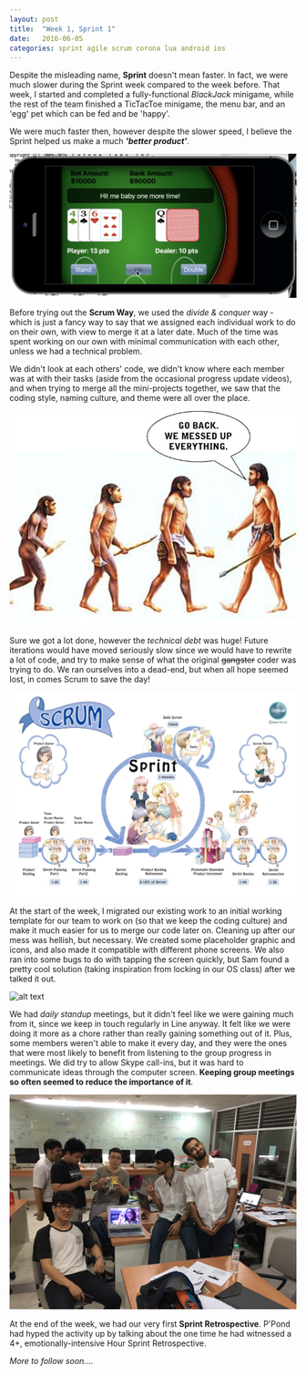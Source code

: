 ```yaml
---
layout: post
title:  "Week 1, Sprint 1"
date:   2016-06-05
categories: sprint agile scrum corona lua android ios
---
```


Despite the misleading name, **Sprint** doesn't mean faster. In fact, we were much slower during the Sprint week compared to the week before. That week, I started and completed a fully-functional _BlackJack_ minigame, while the rest of the team finished a TicTacToe minigame, the menu bar, and an 'egg' pet which can be fed and be 'happy'.

We were much faster then, however despite the slower speed, I believe the Sprint helped us make a much _**'better product'**_.

![alt text](https://raw.githubusercontent.com/majeedthaika/majeedthaika.github.io/master/img/blackjack.png)

Before trying out the **Scrum Way**, we used the _divide & conquer_ way - which is just a fancy way to say that we assigned each individual work to do on their own, with view to merge it at a later date. Much of the time was spent working on our own with minimal communication with each other, unless we had a technical problem.

We didn't look at each others' code, we didn't know where each member was at with their tasks (aside from the occasional progress update videos), and when trying to merge all the mini-projects together, we saw that the coding style, naming culture, and theme were all over the place.

![alt text](https://raw.githubusercontent.com/majeedthaika/majeedthaika.github.io/master/img/messedup.jpg)

Sure we got a lot done, however the _technical debt_ was huge! Future iterations would have moved seriously slow since we would have to rewrite a lot of code, and try to make sense of what the original ~~gangster~~ coder was trying to do. We ran ourselves into a dead-end, but when all hope seemed lost, in comes Scrum to save the day!

![alt text](https://raw.githubusercontent.com/majeedthaika/majeedthaika.github.io/master/img/scrum.jpg)

At the start of the week, I migrated our existing work to an initial working template for our team to work on (so that we keep the coding culture) and make it much easier for us to merge our code later on. Cleaning up after our mess was hellish, but necessary. We created some placeholder graphic and icons, and also made it compatible with different phone screens. We also ran into some bugs to do with tapping the screen quickly, but Sam found a pretty cool solution (taking inspiration from locking in our OS class) after we talked it out.

![alt text](https://raw.githubusercontent.com/SquicklyMonsters/SM_Sprints/master/ProgressScreenshot/Sprint1/Progess2_Screenshot.png)

We had _daily standup_ meetings, but it didn't feel like we were gaining much from it, since we keep in touch regularly in Line anyway. It felt like we were doing it more as a chore rather than really gaining something out of it. Plus, some members weren't able to make it every day, and they were the ones that were most likely to benefit from listening to the group progress in meetings. We did try to allow Skype call-ins, but it was hard to communicate ideas through the computer screen. **Keeping group meetings so often seemed to reduce the importance of it**.

![alt text](https://raw.githubusercontent.com/majeedthaika/majeedthaika.github.io/master/img/standup1.jpg)

At the end of the week, we had our very first **Sprint Retrospective**. P'Pond had hyped the activity up by talking about the one time he had witnessed a 4+, emotionally-intensive Hour Sprint Retrospective.

_More to follow soon...._
